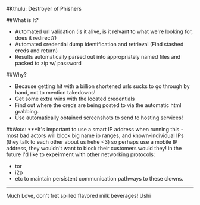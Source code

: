 #Kthulu: Destroyer of Phishers

##What is It?
* Automated url validation (is it alive, is it relvant to what we're looking for, does it redirect?)
* Automated credential dump identification and retrieval (Find stashed creds and return)
* Results automatically parsed out into appropriately named files and packed to zip w/ password

##Why?
 * Because getting hit with a billion shortened urls sucks to go through by hand, not to mention takedowns!
 * Get some extra wins with the located credentials
 * Find out where the creds are being posted to via the automatic html grabbing.
 * Use automatically obtained screenshots to send to hosting services!

##*Note:*
***It's important to use a smart IP address when running this - most bad actors will block big name ip ranges,
and known-individual IPs (they talk to each other about us hehe <3) so perhaps use a mobile IP address, they wouldn't want to 
block their customers would they! in the future I'd like to expeirment with other networking protocols:
* tor
* i2p
* etc
to maintain persistent communication pathways to these clowns. 
***

Much Love, don't fret spilled flavored milk beverages!
Ushi

